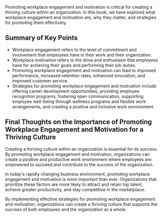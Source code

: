 
Promoting workplace engagement and motivation is critical for creating a thriving culture within an organization. In this book, we have explored what workplace engagement and motivation are, why they matter, and strategies for promoting them effectively.

Summary of Key Points
---------------------

* Workplace engagement refers to the level of commitment and involvement that employees have in their work and their organization.
* Workplace motivation refers to the drive and enthusiasm that employees have for achieving their goals and performing their job duties.
* Promoting workplace engagement and motivation can lead to improved performance, increased retention rates, enhanced innovation, and improved customer service.
* Strategies for promoting workplace engagement and motivation include offering career development opportunities, providing employee recognition programs, fostering open communication, supporting employee well-being through wellness programs and flexible work arrangements, and creating a positive and inclusive work environment.

Final Thoughts on the Importance of Promoting Workplace Engagement and Motivation for a Thriving Culture
--------------------------------------------------------------------------------------------------------

Creating a thriving culture within an organization is essential for its success. By promoting workplace engagement and motivation, organizations can create a positive and productive work environment where employees are empowered to succeed and contribute to the success of the organization.

In today's rapidly changing business environment, promoting workplace engagement and motivation is more important than ever. Organizations that prioritize these factors are more likely to attract and retain top talent, achieve greater productivity, and stay competitive in the marketplace.

By implementing effective strategies for promoting workplace engagement and motivation, organizations can create a thriving culture that supports the success of both employees and the organization as a whole.
